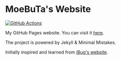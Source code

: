 # MoeBuTa's Website

[![GitHub Actions](https://github.com/MoeBuTa/moebuta.github.io/actions/workflows/jekyll.yml/badge.svg)](https://github.com/MoeBuTa/moebuta.github.io/actions)

My GitHub Pages website. You can visit it [here][moebuta].

The project is powered by Jekyll & Minimal Mistakes. 

Initially inspired and learned from [iBug's website][iBug].

[iBug]: https://github.com/ibug
[moebuta]: https://moebuta.github.io/